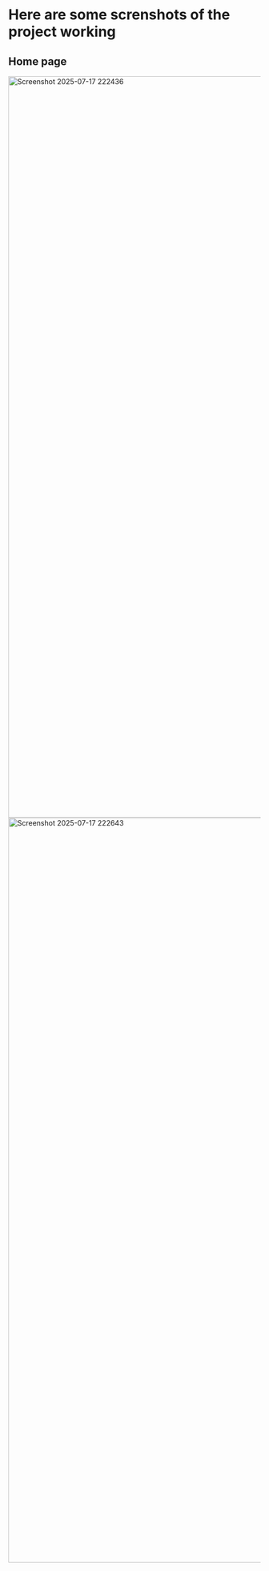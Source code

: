 # Here are some screnshots of the project working

## Home page
<img width="2560" height="1480" alt="Screenshot 2025-07-17 222436" src="https://github.com/user-attachments/assets/0c30f9b3-77db-4f45-9a67-3ad19f9f294c" />
<img width="2560" height="1487" alt="Screenshot 2025-07-17 222643" src="https://github.com/user-attachments/assets/10f6d377-6b61-49ed-a3c2-664aeea0073e" />


